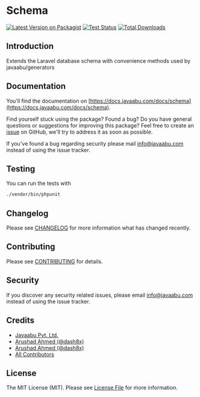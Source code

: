 # Schema

[![Latest Version on Packagist](https://img.shields.io/packagist/v/javaabu/schema.svg?style=flat-square)](https://packagist.org/packages/javaabu/schema)
[![Test Status](../../actions/workflows/run-tests.yml/badge.svg)](../../actions/workflows/run-tests.yml)
[![Total Downloads](https://img.shields.io/packagist/dt/javaabu/schema.svg?style=flat-square)](https://packagist.org/packages/javaabu/schema)



## Introduction
Extends the Laravel database schema with convenience methods used by javaabu/generators

## Documentation

You'll find the documentation on [https://docs.javaabu.com/docs/schema](https://docs.javaabu.com/docs/schema).

Find yourself stuck using the package? Found a bug? Do you have general questions or suggestions for improving this package? Feel free to create an [issue](../../issues) on GitHub, we'll try to address it as soon as possible.

If you've found a bug regarding security please mail [info@javaabu.com](mailto:info@javaabu.com) instead of using the issue tracker.


## Testing

You can run the tests with

``` bash
./vendor/bin/phpunit
```

## Changelog

Please see [CHANGELOG](CHANGELOG.md) for more information what has changed recently.

## Contributing

Please see [CONTRIBUTING](CONTRIBUTING.md) for details.

## Security

If you discover any security related issues, please email [info@javaabu.com](mailto:info@javaabu.com) instead of using the issue tracker.

## Credits

- [Javaabu Pvt. Ltd.](https://github.com/javaabu)
- [Arushad Ahmed (@dash8x)](http://arushad.com)
- [Arushad Ahmed (@dash8x)](https://github.com/dash8x)
- [All Contributors](../../contributors)

## License

The MIT License (MIT). Please see [License File](LICENSE.md) for more information.
